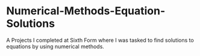 # Numerical-Methods-Equation-Solutions

A Projects I completed at Sixth Form where I was tasked to find solutions to equations by using numerical methods.
